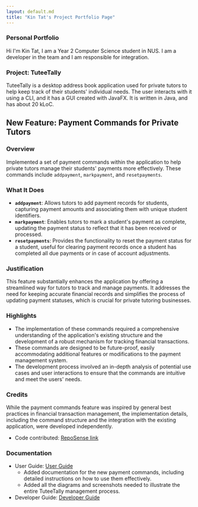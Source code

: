 ```yaml
---
layout: default.md
title: "Kin Tat's Project Portfolio Page"
---
```


### Personal Portfolio
Hi I'm Kin Tat, I am a Year 2 Computer Science student in NUS. I am a developer in the team and I am responsible for integration.

### Project: TuteeTally
TuteeTally is a desktop address book application used for private tutors to help keep track of their students' individual needs. The user interacts with it using a CLI, and it has a GUI created with JavaFX. It is written in Java, and has about 20 kLoC.

## New Feature: Payment Commands for Private Tutors

### Overview
Implemented a set of payment commands within the application to help private tutors manage their students' payments more effectively. These commands include `addpayment`, `markpayment`, and `resetpayments`.

### What It Does
- **`addpayment`**: Allows tutors to add payment records for students, capturing payment amounts and associating them with unique student identifiers.
- **`markpayment`**: Enables tutors to mark a student's payment as complete, updating the payment status to reflect that it has been received or processed.
- **`resetpayments`**: Provides the functionality to reset the payment status for a student, useful for clearing payment records once a student has completed all due payments or in case of account adjustments.

### Justification
This feature substantially enhances the application by offering a streamlined way for tutors to track and manage payments. It addresses the need for keeping accurate financial records and simplifies the process of updating payment statuses, which is crucial for private tutoring businesses.

### Highlights
- The implementation of these commands required a comprehensive understanding of the application's existing structure and the development of a robust mechanism for tracking financial transactions.
- These commands are designed to be future-proof, easily accommodating additional features or modifications to the payment management system.
- The development process involved an in-depth analysis of potential use cases and user interactions to ensure that the commands are intuitive and meet the users' needs.

### Credits
While the payment commands feature was inspired by general best practices in financial transaction management, the implementation details, including the command structure and the integration with the existing application, were developed independently.

- Code contributed: [RepoSense link](https://nus-cs2103-ay2324s2.github.io/tp-dashboard/?search=kintatho&sort=groupTitle&sortWithin=title&timeframe=commit&mergegroup=&groupSelect=groupByRepos&breakdown=true&checkedFileTypes=docs~functional-code~test-code~other&since=2024-02-23&tabOpen=true&tabType=authorship&tabAuthor=KinTatHo&tabRepo=AY2324S2-CS2103T-F10-2%2Ftp%5Bmaster%5D&authorshipIsMergeGroup=false&authorshipFileTypes=docs~functional-code~test-code~other&authorshipIsBinaryFileTypeChecked=false&authorshipIsIgnoredFilesChecked=false)

### Documentation
- User Guide: [User Guide](https://ay2324s2-cs2103t-f10-2.github.io/tp/index.html)
  - Added documentation for the new payment commands, including detailed instructions on how to use them effectively.
  - Added all the diagrams and screenshots needed to illustrate the entire TuteeTally management process.
- Developer Guide: [Developer Guide](https://ay2324s2-cs2103t-f10-2.github.io/tp/index.html)

